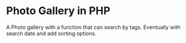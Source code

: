 # Photo Gallery in PHP
A Photo gallery with a function that can search by tags. Eventually with search date and add sorting options.
